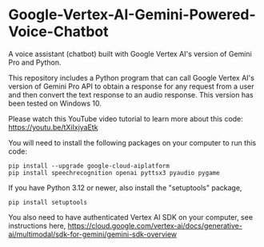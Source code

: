 # Google-Vertex-AI-Gemini-Powered-Voice-Chatbot

A voice assistant (chatbot) built with Google Vertex AI's version of Gemini Pro and Python. 

This repository includes a Python program that can call Google Vertex AI's version of Gemini Pro API to obtain a response for any request from a user and then convert the text response to an audio response. This version has been tested on Windows 10.

Please watch this YouTube video tutorial to learn more about this code:    
[https://youtu.be/tXiIxjyaEtk ](https://youtu.be/owlminpxSaw)   

You will need to install the following packages on your computer to run this code:

```console
pip install --upgrade google-cloud-aiplatform   
pip install speechrecognition openai pyttsx3 pyaudio pygame
```
If you have Python 3.12 or newer, also install the "setuptools" package,    

```console
pip install setuptools
```
You also need to have authenticated Vertex AI SDK on your computer, see instructions here, 
https://cloud.google.com/vertex-ai/docs/generative-ai/multimodal/sdk-for-gemini/gemini-sdk-overview
